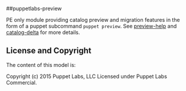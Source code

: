 ##puppetlabs-preview

PE only module providing catalog preview and migration features in the form of a puppet subcommand
`puppet preview`. See [preview-help][1] and [catalog-delta][2] for more details.

[1]: api/documentation/preview-help.md
[2]: api/documentation/catalog-delta.md

## License and Copyright

The content of this model is:

Copyright (c) 2015 Puppet Labs, LLC Licensed under Puppet Labs Commercial.
